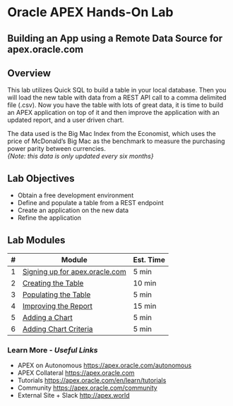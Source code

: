 # Oracle APEX Hands-On Lab

## Building an App using a Remote Data Source for apex.oracle.com

## Overview 
This lab utilizes Quick SQL to build a table in your local database. Then you will load the new table with data from a REST API call to a comma delimited file (.csv). Now you have the table with lots of great data, it is time to build an APEX application on top of it and then improve the application with an updated report, and a user driven chart.

The data used is the Big Mac Index from the Economist, which uses the price of McDonald’s Big Mac as the benchmark to measure the purchasing power parity between currencies.   
*{Note: this data is only updated every six months}*

## Lab Objectives

* Obtain a free development environment
* Define and populate a table from a REST endpoint
* Create an application on the new data
* Refine the application

## Lab Modules

| # | Module | Est. Time |
| --- | --- | --- |
| 1 | [Signing up for apex.oracle.com](1-sign-up-apex.md) | 5 min |
| 2 | [Creating the Table](2-create-table.md) | 10 min |
| 3 | [Populating the Table](3-populating-table.md) | 5 min |
| 4 | [Improving the Report](4-improving-report.md) | 15 min |
| 5 | [Adding a Chart](5-adding-chart.md) | 5 min |
| 6 | [Adding Chart Criteria](6-adding-chart-criteria.md) | 5 min |

### Learn More - *Useful Links*

- APEX on Autonomous   https://apex.oracle.com/autonomous
- APEX Collateral   https://apex.oracle.com
- Tutorials   https://apex.oracle.com/en/learn/tutorials
- Community   https://apex.oracle.com/community
- External Site + Slack   http://apex.world


